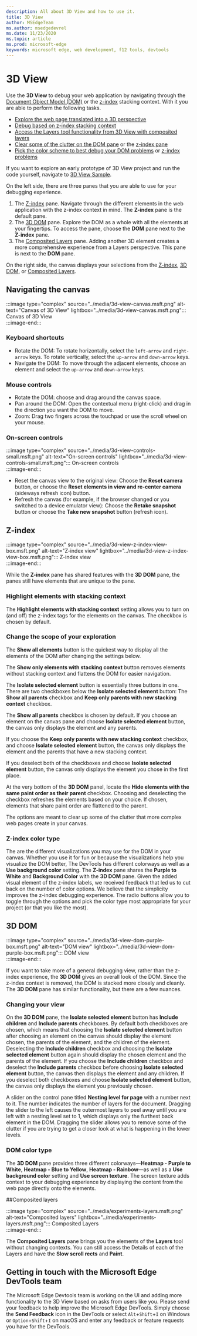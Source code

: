 ```yaml
---
description: All about 3D View and how to use it.
title: 3D View
author: MSEdgeTeam
ms.author: msedgedevrel
ms.date: 11/23/2020
ms.topic: article
ms.prod: microsoft-edge
keywords: microsoft edge, web development, f12 tools, devtools
---
```

# 3D View  

Use the **3D View** to debug your web application by navigating through the [Document Object Model (DOM)][MDNDocumentObjectModel] or the [z-index][MDNZIndex] stacking context.  With it you are able to perform the following tasks.  

*   [Explore the web page translated into a 3D perspective](#3d-dom)  
*   [Debug based on z-index stacking context](#z-index)  
*   [Access the Layers tool functionality from 3D View with composited layers](#composited-layers)
*   [Clear some of the clutter on the DOM pane](#changing-your-view) or the [z-index pane](#change-the-scope-of-your-exploration)  
*   [Pick the color scheme to best debug your DOM problems](#dom-color-type) or [z-index problems](#z-index-color-type)  

If you want to explore an early prototype of 3D View project and run the code yourself, navigate to [3D View Sample][GithubMicrosoftedgeDevtoolssamples3dview].  

On the left side, there are three panes that you are able to use for your debugging experience.  

1.  The [Z-index](#z-index) pane.  Navigate through the different elements in the web application with the z-index context in mind.  The **Z-index** pane is the default pane.  
1.  The [3D DOM](#3d-dom) pane.  Explore the DOM as a whole with all the elements at your fingertips.  To access the pane, choose the **DOM** pane next to the **Z-index** pane.  
1.  The [Composited Layers](#composited-layers) pane. Adding another 3D element creates a more comprehensive experience from a Layers perspective. This pane is next to the **DOM** pane.

On the right side, the canvas displays your selections from the [Z-index](#z-index), [3D DOM](#3d-dom), or [Composited Layers](#composited-layers).  

## Navigating the canvas  

:::image type="complex" source="../media/3d-view-canvas.msft.png" alt-text="Canvas of 3D View" lightbox="../media/3d-view-canvas.msft.png":::
   Canvas of 3D View  
:::image-end:::  

### Keyboard shortcuts  

*   Rotate the DOM:  To rotate horizontally, select the `left-arrow` and `right-arrow` keys.  To rotate vertically, select the `up-arrow` and `down-arrow` keys.  
*   Navigate the DOM:  To move through the adjacent elements, choose an element and select the `up-arrow` and `down-arrow` keys.  

### Mouse controls  

*   Rotate the DOM:  choose and drag around the canvas space.  
*   Pan around the DOM:  Open the contextual menu \(right-click\) and drag in the direction you want the DOM to move.  
*   Zoom:  Drag two fingers across the touchpad or use the scroll wheel on your mouse.  

### On-screen controls  

:::image type="complex" source="../media/3d-view-controls-small.msft.png" alt-text="On-screen controls" lightbox="../media/3d-view-controls-small.msft.png":::
   On-screen controls  
:::image-end:::  

*   Reset the canvas view to the original view:  Choose the **Reset camera** button, or choose the **Reset elements in view and re-center camera** \(sideways refresh icon\) button.  
*   Refresh the canvas \(for example, if the browser changed or you switched to a device emulator view\):  Choose the **Retake snapshot** button or choose the **Take new snapshot** button \(refresh icon\).  

## Z-index  

:::image type="complex" source="../media/3d-view-z-index-view-box.msft.png" alt-text="Z-index view" lightbox="../media/3d-view-z-index-view-box.msft.png":::
   Z-index view  
:::image-end:::  

While the **Z-index** pane has shared features with the **3D DOM** pane, the panes still have elements that are unique to the pane.  

### Highlight elements with stacking context  

The **Highlight elements with stacking context** setting allows you to turn on \(and off\) the z-index tags for the elements on the canvas.  The checkbox is chosen by default.  

### Change the scope of your exploration  

The **Show all elements** button is the quickest way to display all the elements of the DOM after changing the settings below.  

The **Show only elements with stacking context** button removes elements without stacking context and flattens the DOM for easier navigation.  

The **Isolate selected element** button is essentially three buttons in one.  There are two checkboxes below the **Isolate selected element** button:  The **Show all parents** checkbox and **Keep only parents with new stacking context** checkbox.  

The **Show all parents** checkbox is chosen by default.  If you choose an element on the canvas pane and choose **Isolate selected element** button, the canvas only displays the element and any parents.  

If you choose the **Keep only parents with new stacking context** checkbox, and choose **Isolate selected element** button, the canvas only displays the element and the parents that have a new stacking context.  

If you deselect both of the checkboxes and choose **Isolate selected element** button, the canvas only displays the element you chose in the first place.  

At the very bottom of the **3D DOM** panel, locate the **Hide elements with the same paint order as their parent** checkbox.  Choosing and deselecting the checkbox refreshes the elements based on your choice.  If chosen, elements that share paint order are flattened to the parent.  

The options are meant to clear up some of the clutter that more complex web pages create in your canvas.  

### Z-index color type  

The are the different visualizations you may use for the DOM in your canvas.  Whether you use it for fun or because the visualizations help you visualize the DOM better, The DevTools has different colorways as well as a **Use background color** setting.  The **Z-index** pane shares the **Purple to White** and **Background Color** with the **3D DOM** pane. Given the added visual element of the z-index labels, we received feedback that led us to cut back on the number of color options. We believe that the simplicity improves the z-index debugging experience. The radio buttons allow you to toggle through the options and pick the color type most appropriate for your project \(or that you like the most\).  

## 3D DOM  

:::image type="complex" source="../media/3d-view-dom-purple-box.msft.png" alt-text="DOM view" lightbox="../media/3d-view-dom-purple-box.msft.png":::
   DOM view  
:::image-end:::  

If you want to take more of a general debugging view, rather than the z-index experience, the **3D DOM** gives an overall look of the DOM.  Since the z-index context is removed, the DOM is stacked more closely and cleanly.  The **3D DOM** pane has similar functionality, but there are a few nuances.  

### Changing your view  

On the **3D DOM** pane, the **Isolate selected element** button has **Include children** and **Include parents** checkboxes.  By default both checkboxes are chosen, which means that choosing the **Isolate selected element** button after choosing an element on the canvas should display the element chosen, the parents of the element, and the children of the element.  Deselecting the **Include children** checkbox and choosing the **Isolate selected element** button again should display the chosen element and the parents of the element.  If you choose the **Include children** checkbox and deselect the **Include parents** checkbox before choosing **Isolate selected element** button, the canvas then displays the element and any children.  If you deselect both checkboxes and choose **Isolate selected element** button, the canvas only displays the element you previously chosen.  

A slider on the control pane titled **Nesting level for page** with a number next to it.  The number indicates the number of layers for the document.  Dragging the slider to the left causes the outermost layers to peel away until you are left with a nesting level set to 1, which displays only the furthest back element in the DOM.  Dragging the slider allows you to remove some of the clutter if you are trying to get a closer look at what is happening in the lower levels.  

### DOM color type  

The **3D DOM** pane provides three different colorways—**Heatmap - Purple to White**, **Heatmap - Blue to Yellow**, **Heatmap - Rainbow**—as well as a **Use background color** setting and **Use screen texture**. The screen texture adds context to your debugging experience by displaying the content from the web page directly onto the elements.  

##Composited layers

:::image type="complex" source="../media/experiments-layers.msft.png" alt-text="Composited layers" lightbox="../media/experiments-layers.msft.png":::
   Composited Layers  
:::image-end:::  

The **Composited Layers** pane brings you the elements of the **Layers** tool without changing contexts. You can still access the Details of each of the Layers and have the **Slow scroll rects** and **Paint**.

## Getting in touch with the Microsoft Edge DevTools team

The Microsoft Edge Devtools team is working on the UI and adding more functionality to the 3D View based on asks from users like you.  Please send your feedback to help improve the Microsoft Edge DevTools.  Simply choose the **Send Feedback** icon in the DevTools or select `Alt`+`Shift`+`I` on Windows or `Option`+`Shift`+`I` on macOS and enter any feedback or feature requests you have for the DevTools.  

<!-- links -->  

[GithubMicrosoftedgeDevtoolssamples3dview]: https://github.com/MicrosoftEdge/DevToolsSamples/tree/master/3DView "Microsoft Edge DevTools 3D View - MicrosoftEdge/DevToolsSamples | GitHub"  

[MDNDocumentObjectModel]: https://developer.mozilla.org/docs/Web/API/Document_Object_Model "Document Object Model (DOM) | MDN"  
[MDNZIndex]: https://developer.mozilla.org/docs/Web/CSS/z-index "z-index | MDN"  
